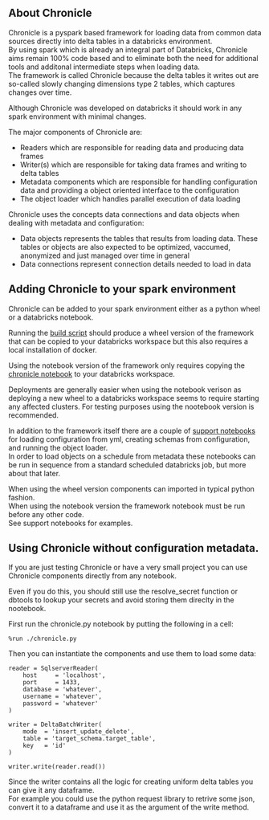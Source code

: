 ## About Chronicle

Chronicle is a pyspark based framework for loading data from common data sources directly into delta tables in a databricks environment.  
By using spark which is already an integral part of Databricks, Chronicle aims remain 100% code based and to eliminate both the need for additional tools and additonal intermediate steps when loading data.  
The framework is called Chronicle because the delta tables it writes out are so-called slowly changing dimensions type 2 tables, which captures changes over time.  

Although Chronicle was developed on databricks it should work in any spark environment with minimal changes.  

The major components of Chronicle are:
- Readers which are responsible for reading data and producing data frames
- Writer(s) which are responsible for taking data frames and writing to delta tables
- Metadata components which are responsible for handling configuration data and providing a object oriented interface to the configuration
- The object loader which handles parallel execution of data loading

Chronicle uses the concepts data connections and data objects when dealing with metadata and configuration:
- Data objects represents the tables that results from loading data. These tables or objects are also expected to be optimized, vaccumed, anonymized and just managed over time in general
- Data connections represent connection details needed to load in data


## Adding Chronicle to your spark environment

Chronicle can be added to your spark environment either as a python wheel or a databricks notebook.

Running the [build script](build/build.sh) should produce a wheel version of the framework that can be copied to your databricks workspace but this also requires a local installation of docker.  

Using the notebook version of the framework only requires copying the [chronicle notebook](library/chronicle.py) to your databricks workspace.  

Deployments are generally easier when using the notebook verison as deploying a new wheel to a databricks workspace seems to require starting any affected clusters.
For testing purposes using the nootebook version is recommended.  


In addition to the framework itself there are a couple of [support notebooks](library/) for loading configuration from yml, creating schemas from configuration, and running the object loader.  
In order to load objects on a schedule from metadata these notebooks can be run in sequence from a standard scheduled databricks job, but more about that later.  

When using the wheel version components can imported in typical python fashion.  
When using the notebook version the framework notebook must be run before any other code.  
See support notebooks for examples.


## Using Chronicle without configuration metadata.

If you are just testing Chronicle or have a very small project you can use Chronicle components directly from any notebook.  

Even if you do this, you should still use the resolve_secret function or dbtools to lookup your secrets and avoid storing them direclty in the nootebook.  

First run the chronicle.py notebook by putting the following in a cell:    

```
%run ./chronicle.py
```

Then you can instantiate the components and use them to load some data:  

```
reader = SqlserverReader(
    host     = 'localhost',
    port     = 1433,
    database = 'whatever',
    username = 'whatever',
    password = 'whatever'
)

writer = DeltaBatchWriter(
    mode  = 'insert_update_delete',
    table = 'target_schema.target_table',
    key   = 'id'
)

writer.write(reader.read())
```

Since the writer contains all the logic for creating uniform delta tables you can give it any dataframe.  
For example you could use the python request library to retrive some json, convert it to a dataframe and use it as the argument of the write method.  

